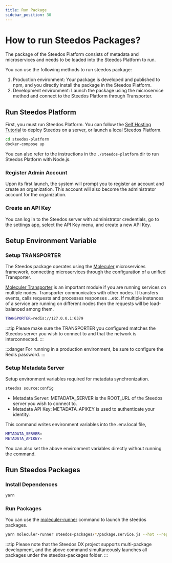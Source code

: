 ```yaml
---
title: Run Package
sidebar_position: 30
---
```


# How to run Steedos Packages?

The package of the Steedos Platform consists of metadata and microservices and needs to be loaded into the Steedos Platform to run. 

You can use the following methods to run steedos package:

1. Production environment: Your package is developed and published to npm, and you directly install the package in the Steedos Platform. 
2. Development environment: Launch the package using the microservice method and connect to the Steedos Platform through Transporter.


## Run Steedos Platform

First, you must run Steedos Platform. You can follow the [Self Hosting Tutorial](/deploy/deploy-docker) to deploy Steedos on a server, or launch a local Steedos Platform.

```bash
cd steedos-platform
docker-compose up
```

You can also refer to the instructions in the `./steedos-platform` dir to run Steedos Platform with Node.js.

### Register Admin Account

Upon its first launch, the system will prompt you to register an account and create an organization. This account will also become the administrator account for the organization.

### Create an API Key

You can log in to the Steedos server with administrator credentials, go to the settings app, select the API Key menu, and create a new API Key.

## Setup Environment Variable

### Setup TRANSPORTER

The Steedos package operates using the [Moleculer](https://moleculer.services/docs) microservices framework, connecting microservices through the configuration of a unified Transporter.

[Moleculer Transporter](https://moleculer.services/docs/0.14/networking) is an important module if you are running services on multiple nodes. Transporter communicates with other nodes. It transfers events, calls requests and processes responses …etc. If multiple instances of a service are running on different nodes then the requests will be load-balanced among them.

```bash
TRANSPORTER=redis://127.0.0.1:6379
```
:::tip
Please make sure the TRANSPORTER you configured matches the Steedos server you wish to connect to and that the network is interconnected. 
:::

:::danger
For running in a production environment, be sure to configure the Redis password.
:::

### Setup Metadata Server

Setup environment variables required for metadata synchronization.

```bash
steedos source:config
```

- Metadata Server: METADATA_SERVER is the ROOT_URL of the Steedos server you wish to connect to.
- Metadata API Key: METADATA_APIKEY is used to authenticate your identity. 

This command writes environment variables into the .env.local file, 

```bash
METADATA_SERVER=
METADATA_APIKEY=
```

You can also set the above environment variables directly without running the command.

## Run Steedos Packages

### Install Dependences

```bash
yarn
```

### Run Packages

You can use the [moleculer-runner](https://moleculer.services/docs/0.14/runner) command to launch the steedos packages.

```bash
yarn moleculer-runner steedos-packages/*/package.service.js --hot --repl
```

:::tip
Please note that the Steedos DX project supports multi-package development, and the above command simultaneously launches all packages under the steedos-packages folder.
:::
